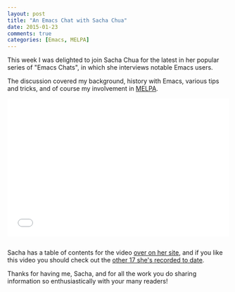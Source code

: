 ```yaml
---
layout: post
title: "An Emacs Chat with Sacha Chua"
date: 2015-01-23
comments: true
categories: [Emacs, MELPA]
---
```


This week I was delighted to join Sacha Chua for the latest in her
popular series of "Emacs Chats", in which she interviews notable Emacs
users.

<!--more-->

The discussion covered my background, history with Emacs, various tips
and tricks, and of course my involvement in [MELPA](https://melpa.org).

<div style="position: relative; padding: 30px 0 56.25% 0; height: 0; overflow: hidden; margin-bottom:2em;">
<iframe style="position:absolute;top:0;left:0;width:100%;height:100%" src="//www.youtube.com/embed/Gq0hG_om9xY" frameborder="0" allowfullscreen></iframe>
</div>

Sacha has a table of contents for the video
[over on her site](https://sachachua.com/blog/2015/01/emacs-chat-with-steve-purcell/?amp;shareadraft=baba27870_54bfd5841a433),
and if you like this video you should check out the
[other 17 she's recorded to date](https://sachachua.com/emacs-chat/).

Thanks for having me, Sacha, and for all the work you do sharing
information so enthusiastically with your many readers!
